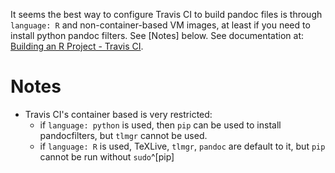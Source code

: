 It seems the best way to configure Travis CI to build pandoc files is through `language: R` and non-container-based VM images, at least if you need to install python pandoc filters. See [Notes] below. See documentation at: [Building an R Project - Travis CI](https://docs.travis-ci.com/user/languages/r/).

# Notes

- Travis CI's container based is very restricted:
    - if `language: python` is used, then `pip` can be used to install pandocfilters, but `tlmgr` cannot be used.
    - if `language: R` is used, TeXLive, `tlmgr`, `pandoc` are default to it, but `pip` cannot be run without `sudo`^[pip]

[^pip]: See [travis-ci/travis-ci#3563](https://github.com/travis-ci/travis-ci/issues/3563).
